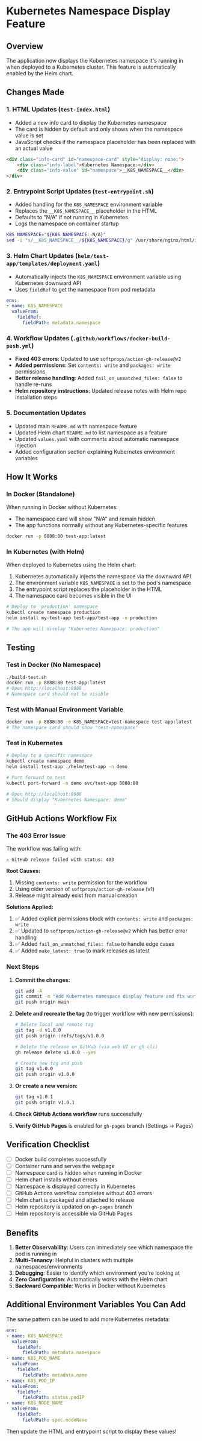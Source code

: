 # Kubernetes Namespace Display Feature

## Overview

The application now displays the Kubernetes namespace it's running in when deployed to a Kubernetes cluster. This feature is automatically enabled by the Helm chart.

## Changes Made

### 1. HTML Updates (`test-index.html`)

- Added a new info card to display the Kubernetes namespace
- The card is hidden by default and only shows when the namespace value is set
- JavaScript checks if the namespace placeholder has been replaced with an actual value

```html
<div class="info-card" id="namespace-card" style="display: none;">
    <div class="info-label">Kubernetes Namespace:</div>
    <div class="info-value" id="namespace">__K8S_NAMESPACE__</div>
</div>
```

### 2. Entrypoint Script Updates (`test-entrypoint.sh`)

- Added handling for the `K8S_NAMESPACE` environment variable
- Replaces the `__K8S_NAMESPACE__` placeholder in the HTML
- Defaults to "N/A" if not running in Kubernetes
- Logs the namespace on container startup

```bash
K8S_NAMESPACE="${K8S_NAMESPACE:-N/A}"
sed -i "s/__K8S_NAMESPACE__/${K8S_NAMESPACE}/g" /usr/share/nginx/html/index.html
```

### 3. Helm Chart Updates (`helm/test-app/templates/deployment.yaml`)

- Automatically injects the `K8S_NAMESPACE` environment variable using Kubernetes downward API
- Uses `fieldRef` to get the namespace from pod metadata

```yaml
env:
- name: K8S_NAMESPACE
  valueFrom:
    fieldRef:
      fieldPath: metadata.namespace
```

### 4. Workflow Updates (`.github/workflows/docker-build-push.yml`)

- **Fixed 403 errors**: Updated to use `softprops/action-gh-release@v2`
- **Added permissions**: Set `contents: write` and `packages: write` permissions
- **Better release handling**: Added `fail_on_unmatched_files: false` to handle re-runs
- **Helm repository instructions**: Updated release notes with Helm repo installation steps

### 5. Documentation Updates

- Updated main `README.md` with namespace feature
- Updated Helm chart `README.md` to list namespace as a feature
- Updated `values.yaml` with comments about automatic namespace injection
- Added configuration section explaining Kubernetes environment variables

## How It Works

### In Docker (Standalone)

When running in Docker without Kubernetes:
- The namespace card will show "N/A" and remain hidden
- The app functions normally without any Kubernetes-specific features

```bash
docker run -p 8888:80 test-app:latest
```

### In Kubernetes (with Helm)

When deployed to Kubernetes using the Helm chart:
1. Kubernetes automatically injects the namespace via the downward API
2. The environment variable `K8S_NAMESPACE` is set to the pod's namespace
3. The entrypoint script replaces the placeholder in the HTML
4. The namespace card becomes visible in the UI

```bash
# Deploy to 'production' namespace
kubectl create namespace production
helm install my-test-app test-app/test-app -n production

# The app will display "Kubernetes Namespace: production"
```

## Testing

### Test in Docker (No Namespace)

```bash
./build-test.sh
docker run -p 8888:80 test-app:latest
# Open http://localhost:8888
# Namespace card should not be visible
```

### Test with Manual Environment Variable

```bash
docker run -p 8888:80 -e K8S_NAMESPACE=test-namespace test-app:latest
# The namespace card should show "test-namespace"
```

### Test in Kubernetes

```bash
# Deploy to a specific namespace
kubectl create namespace demo
helm install test-app ./helm/test-app -n demo

# Port forward to test
kubectl port-forward -n demo svc/test-app 8888:80

# Open http://localhost:8888
# Should display "Kubernetes Namespace: demo"
```

## GitHub Actions Workflow Fix

### The 403 Error Issue

The workflow was failing with:
```
⚠️ GitHub release failed with status: 403
```

**Root Causes:**
1. Missing `contents: write` permission for the workflow
2. Using older version of `softprops/action-gh-release` (v1)
3. Release might already exist from manual creation

**Solutions Applied:**
1. ✅ Added explicit permissions block with `contents: write` and `packages: write`
2. ✅ Updated to `softprops/action-gh-release@v2` which has better error handling
3. ✅ Added `fail_on_unmatched_files: false` to handle edge cases
4. ✅ Added `make_latest: true` to mark releases as latest

### Next Steps

1. **Commit the changes:**
   ```bash
   git add -A
   git commit -m "Add Kubernetes namespace display feature and fix workflow permissions"
   git push origin main
   ```

2. **Delete and recreate the tag** (to trigger workflow with new permissions):
   ```bash
   # Delete local and remote tag
   git tag -d v1.0.0
   git push origin :refs/tags/v1.0.0
   
   # Delete the release on GitHub (via web UI or gh cli)
   gh release delete v1.0.0 --yes
   
   # Create new tag and push
   git tag v1.0.0
   git push origin v1.0.0
   ```

3. **Or create a new version:**
   ```bash
   git tag v1.0.1
   git push origin v1.0.1
   ```

4. **Check GitHub Actions workflow** runs successfully

5. **Verify GitHub Pages** is enabled for `gh-pages` branch (Settings → Pages)

## Verification Checklist

- [ ] Docker build completes successfully
- [ ] Container runs and serves the webpage
- [ ] Namespace card is hidden when running in Docker
- [ ] Helm chart installs without errors
- [ ] Namespace is displayed correctly in Kubernetes
- [ ] GitHub Actions workflow completes without 403 errors
- [ ] Helm chart is packaged and attached to release
- [ ] Helm repository is updated on `gh-pages` branch
- [ ] Helm repository is accessible via GitHub Pages

## Benefits

1. **Better Observability**: Users can immediately see which namespace the pod is running in
2. **Multi-Tenancy**: Helpful in clusters with multiple namespaces/environments
3. **Debugging**: Easier to identify which environment you're looking at
4. **Zero Configuration**: Automatically works with the Helm chart
5. **Backward Compatible**: Works in Docker without Kubernetes

## Additional Environment Variables You Can Add

The same pattern can be used to add more Kubernetes metadata:

```yaml
env:
- name: K8S_NAMESPACE
  valueFrom:
    fieldRef:
      fieldPath: metadata.namespace
- name: K8S_POD_NAME
  valueFrom:
    fieldRef:
      fieldPath: metadata.name
- name: K8S_POD_IP
  valueFrom:
    fieldRef:
      fieldPath: status.podIP
- name: K8S_NODE_NAME
  valueFrom:
    fieldRef:
      fieldPath: spec.nodeName
```

Then update the HTML and entrypoint script to display these values!
